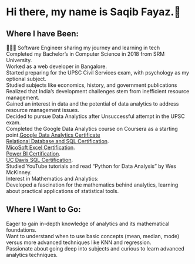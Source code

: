# Hi there, my name is Saqib Fayaz.👋
## Where I have Been:
👨🏻‍💻 Software Engineer sharing my journey and learning in tech<br>
Completed my Bachelor’s in Computer Science in 2018 from SRM University.<br>
Worked as a web developer in Bangalore.<br>
Started preparing for the  UPSC Civil Services exam, with psychology as my optional subject.<br> Studied subjects like economics, history, and government publications <br> Realized that India’s development challenges stem from inefficient resource management.<br> Gained an interest in data and the potential of data analytics to address resource management issues.<br>
Decided to pursue Data Analytics after Unsuccessful attempt in the UPSC exam.<br>
Completed the Google Data Analytics course on Coursera as a starting point.[Google Data Analytics Certificate](https://www.coursera.org/account/accomplishments/specialization/certificate/JK8REJ2GLCBS)<br> [Relational Database and SQL Certification](https://www.coursera.org/account/accomplishments/verify/D9B8C7LB4PXJ). <br>[MicoSoft Excel Certification](https://www.coursera.org/account/accomplishments/verify/6C6WSVDPZEMV). <br> [Power BI Certification](https://www.coursera.org/account/accomplishments/verify/6P5Y6RHHUSZB).<br> [UC Davis SQL Certification](https://www.coursera.org/account/accomplishments/verify/TMRBNWKH28VX). <br>
Studied YouTube tutorials and read “Python for Data Analysis” by Wes McKinney.<br>
Interest in Mathematics and Analytics:<br>
Developed a fascination for the mathematics behind analytics, learning about practical applications of statistical tools.  <br>
## Where I Want to Go:
Eager to gain in-depth knowledge of analytics and its mathematical foundations.<br>
Want to understand when to use basic concepts (mean, median, mode) versus more advanced techniques like KNN and regression.<br>
Passionate about going deep into subjects and curious to learn advanced analytics techniques.<br>
